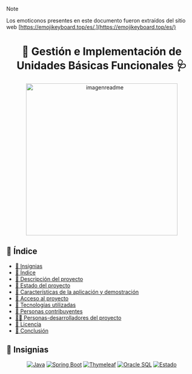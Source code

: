 > [!NOTE]
> Los emoticonos presentes en este documento fueron extraídos del sitio web [https://emojikeyboard.top/es/.](https://emojikeyboard.top/es/)
<h1 align="center"> 🏥​ Gestión e Implementación de Unidades Básicas Funcionales 🩺​ </h1>

<p align="center">
  
  <img src="https://github.com/user-attachments/assets/33fa65a2-4820-4add-a618-1ce8ffff9cb6" alt="imagenreadme" width="400"/>
</p>


## 📑 Índice

- [🏅 Insignias](#-insignias)
- [📑 Índice](#índice)
- [📝 Descripción del proyecto](#descripción-del-proyecto)
- [📌 Estado del proyecto](#estado-del-proyecto)
- [🎯 Características de la aplicación y demostración](#características-de-la-aplicación-y-demostración)
- [🔗 Acceso al proyecto](#acceso-al-proyecto)
- [🧰 Tecnologías utilizadas](#tecnologías-utilizadas)
- [🤝 Personas contribuyentes](#personas-contribuyentes)
- [👩‍💻 Personas-desarrolladores del proyecto](#personas-desarrolladores-del-proyecto)
- [📄 Licencia](#licencia)
- [🧩 Conclusión](#conclusión)


## 🏅 Insignias

<p align="center">
  <a href="https://www.java.com"><img src="https://img.shields.io/badge/Java-blue" alt="Java"></a>
  <a href="https://spring.io/projects/spring-boot"><img src="https://img.shields.io/badge/Spring--Boot-3.x-brightgreen" alt="Spring Boot"></a>
  <a href="https://www.thymeleaf.org/"><img src="https://img.shields.io/badge/Thymeleaf-server--side--template-yellowgreen" alt="Thymeleaf"></a>
  <a href="https://www.oracle.com/database/"><img src="https://img.shields.io/badge/Database-Oracle-lightgrey" alt="Oracle SQL"></a>
  <a href="#"><img src="https://img.shields.io/badge/Estado-Terminado-success" alt="Estado"></a>
</p>

